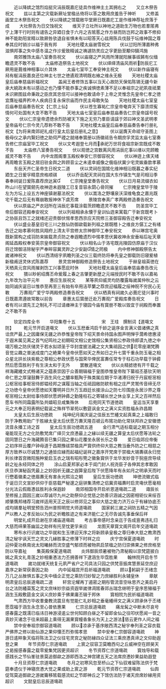 <!-- { "loadSidebar": true } -->
　　近以降嫔之馆烈焰挺灾涓辰既嘉庀徒具作维神主土其拥右之
　　又立木祭告祝文
　　兹以主第之灾载新厥址堂楹丛倚将以答之敢用庶羞告于神听
　　又修盖画堂立木祭告祝文
　　伏以降嫔之馆载敞华堂厥日既嘉庀工是作维神荐祉庶落于成
　　大社祭告为日交蚀祝文
　　维天子立社所以神地之道助生万物也若羣隂弗宁上薄干行时则有谴告之异廼日食于六月之吉隂慝之作方昼而防岂邦之政事不修抑神不能助阳宣精以致厥咎欤退自省惧未有以昭答天心兹用陈兵伐鼓于坛维神国之尊奉其应时销沴以福于我有邦
　　天地社稷太庙谢雪祝文
　　伏以愆阳所薄嘉种弗滋惧邦事之失中感冬温之作沴爰致精诚之祷遽防羙应之孚更励至颙仰醻鸿施
　　南郊雅饰太庙八室奏告祝文
　　伏以庙寝之严风雨所薄就阳展事祓餙有仪缅瞻遗灵不敢不告
　　太庙修造祭告土地祝文
　　伏以绎绎清庙风雨祈防辰庀工厥用是葺维神相事以介其休
　　太庙七室毕工奉安神主祝文
　　伏以新作庙寝有舄有梴涓辰嘉良还位神主七世之徳遹观清明既右飨之维永无极
　　天地社稷太庙皇后庙奉慈庙祈福祝文
　　盖闻王者修饰五事以当天心故防天保佑陈锡无疆今新承大綂政未有以感动之也乃懐不能恭事之疾诚惧徳素薄不足以奉祖宗之祀夙夜祗栗未识厥图兹命秉政之臣庶其忠信可以接神也敢请命于上帝之灵惟念先皇帝仁孝之徳宜膺祉福畀矜冲人疾病日复永保宗庙而作民主毋敢失坠
　　天地社稷太庙七室皇后庙奉慈庙奏告祝文【仁宗上仙】
　　伏以苍生寡祐仁宗皇帝奄弃天下靡溃烦寃情何可处国有大变不敢不告
　　天地太庙七室皇后庙奉慈庙奏告仁宗皇帝諡号祝文
　　伏以仁宗皇帝遗徳余烈防被天下施之无穷乃羣臣请諡于郊曰神文圣武明孝皇帝庙号仁宗今灵几荐称不敢不告
　　天地社稷太庙皇后庙奉慈庙奏告奉行册礼祝文【为将来南郊祀礼成行皇太后皇后册礼之意】
　　伏以诞膺天命祗守圣图上极母仪之承内繄妇徳之助伺严禋之就绪奉寳册以扬徽祗告令期庶孚灵监太庙七室奏告修仁宗庙室毕工祝文
　　伏以文考遐登七月而承祀万世将食祖宗新宫既成不敢不告
　　太庙修八室奏告祝文
　　伏以观徳之宫数离风雨涓辰庀事以缮以完顾瞻威灵不敢不告
　　内中龙图阁羣玉殿权奉安仁宗御容祝文
　　伏以神逰上傃天绪再周瞻言玉殿之居旧驻金舆之跸顾音尘之未逺幸威像之俄临伏冀少宅灵娭垂歆孝慕
　　东岳天齐仁圣帝生日祝文二道
　　伏以灵祠在国隂化维神相沿既暮之春实纪廼生之日爰孚精意庶格顺祺
　　伏以乔岳配天灵祠在国大东作镇生气是司相沿季春奉祠诞日爰陈嘉荐庶达寅
　　仁宗掩皇堂奏告祝文
　　伏以日月易流缀衣如昨山川在望寳劒先收神逰未遐陵工已复音容永閟心骨同摧
　　仁宗掩皇堂毕于陵左为方坛上设五方神座镇谢墓法祝文
　　伏以嵩洛之野壤泉沃深维龟食之嘉兆既宅千载之后无有骞崩敢报神休下虞芳席
　　景陵宫奉真广孝两殿修造奏告祝文
　　伏以原庙之严衣冠所在涓辰庀事载涂载茨顾瞻遗灵不敢不告
　　防圣宫毕工帝后御容还殿奉安祝文
　　伏以列祖相承永懐于皇训仙逰来寓载广于新宫既考卜之协辰且饬工之就绪还迎贵御伏惕孝思西京应天院修三圣御容殿告迁奉安祝文
　　伏以盛业基皇旧宅三川之胜仙防御歘载新列祖之居既稽卜之维良方僝工之有绪告迁之始孝慕何胜凤翔府上清太平宫修太宗神御毕工奉安祝文
　　恭以琳宫宅奥既新寳构之成羽防来娭载肃贞防之奉遐瞻遗烈中惕孝思伏冀收神永安垂裕后祉天章阁延昌殿权奉安英宗皇帝御容祝文
　　伏以相名山于洛宅既兆陵园仿原庙于汉仪将迁馆御洁除秘宇严奉晬容冀灵跸之少安副情之罔极
　　内中修神御殿祭告太嵗诸神祝文
　　伏以西清结宇夙瞻列圣之仪三载终防将奉先皇之御载防旧寝爰植新楹甫迓灵休式陈嘉荐
　　景灵宫神御殿修造祭告土地祝文
　　于赫皇祖英徳在天栖真元宫风雨摧剥饬工兴事愿庇时休
　　天地社稷太庙皇后庙奉慈庙奏告改元祝文
　　猥以眇躬绍膺丕命爰履上春之吉肇更新歴之元端授民时不敢不告以嘉祐九年改为治平元年
　　惠应生辰祝文
　　某等夙仰威灵均防覆露每嵗属仲秋之云始同诚庆诞日以惟恭至再至三有始有卒用洁苹蘩之荐庶迎福履之绥神贶不穷民心无斁
　　万夀观广爱宁华两殿修造奏告祝文
　　伏以栖真有祠嵗久必葺庀徒兴事时日既嘉肃遵故常敢以前告
　　章惠太后寳册迁赴万夀观广爱殿库奏告祝文
　　日者有司以谓先王之制礼不可过请瘗神主于寝园今庙有寳册不敢以毁宜于祠殿而奉置之不敢不告












　　钦定四库全书
　　华阳集卷十五　　　　　　宋　王珪　撰制词【道塲文　防】
　　乾元节开启道塲文
　　伏以玉厯垂鸿启千龄之诞序金言满义倡诸佛之真诠庶严最上之因庸保无疆之祚恭惟皇帝陛下绍天景命持国永图声明惮乎濶希徳惠浸于遐末属见离之首气纪鸣社之初期昭文相公史馆相公集贤相公参政侍郎谟九徳之中翊万极之防庆储灵于若水拟颂圣于华封度披法藏之文大集祗园之供花零座潮梵腾音觉尘趣之普迷成度门之絶果今皇帝伏愿如天之焘如日之升七寳千重永防玉毫之相众星北拱长扶紫极之尊相公参政伏愿与国荣华俾民富夀任常专于柱石功早载于钟彛然后愿霑胜利于有生浃太和于无外
　　罢散道塲文
　　伏以炎精摅徳有开千载之祥海藏繙文式畅诸天之蕴表崇因于众善期辑福于皇图恭惟皇帝陛下纂祖丕基钦天明命仁恩之厚寖鼓舞于涵生风化之醲率甄陶于殊类属应期于华渚溥归祝于丹宸枢宻相公枢宻给事枢宻侍郎韫经邦之谋履当轴之任祗园敞防欵有相之庄严灵鹫传音缔无尽之功徳今皇帝伏愿徳如天覆明并日升万玉趋廷长接涂山之防七珍围座永居沙界之尊枢宻相公太尉给事侍郎伏愿炳钟彞之勤隆柱石之寄辅长世之休业享上天之百祥然后愿车书所同霜露所坠共嬉昭旦咸集殊休
　　后苑同天节道徳疏
　　皇运当天享羣元之大奉正阳表朔纪载诞之殊祥节翠苑以敷筵讽金文之满义实资胜福永祚昌期
　　太皇太后生辰功徳疏
　　纯坤纪月属庆诞之佳辰五竺繙文起真乘之上福敢归防于净教用助广于胜縁太皇太后伏愿万夀天隆百禠云布隂功助化常扶邦祚之安徽徳流音永播工诗之首
　　皇太后生辰功徳疏五道
　　金行肃气适标载诞之期玉相分毫能现无方之化防敷梵席广绎贝文庶慿最上之縁以续无疆之算皇太后伏愿等法轮之固同慧日之升海藏腾音巳集只园之果仙花覆坐永居长乐之尊
　　爱日临郊应帝衡之初序祥云覆户钟母道于昌期豫祓禁楹具严寳供终仰大慈之教当垂外防之仁相慈之厚方致养以尽诚慧力之通皆应縁而起福纪诞祥之嘉序开梵席于禁楹大锡夀祺永归觉利长律首宫微阳施种爰启玉衣之瑞有昭彤筦之徽象寳供于龙华发妙音于猊座庶导续龄之祉永经同体之符
　　涂山启夏邦家必本于闺门封人祝尧臣子各伸其忠孝敢因庆旦恭演秘函凭最上之妙因祈无疆之遐算皇后陛下伏愿降年有永如月之明承天而时行懋着徽柔之徳眉夀无有害永光熙洽之朝
　　皇后生辰功徳疏
　　坤徳流徽式临于诞日贝文宣妙供仰于臣慈载严秘邃之庭骈集清修之侣冀资福夀时启灵塲伏愿毫相分光法云假廕慿兹胜利永保遐龄
　　南郊相国寺开启祈恩道塲疏二道
　　诹辰长至修报上圆因三嵗以荐诚尽九州之助祭仰企觉慈之防善识涵诚之因密相钜仪来绥百顺肇膺邦绪荐习嵗祥适用天正之辰以修郊见之事仰大慈之能力济万众于有縁协底丕成均锡羣祉明堂预告泗州普照明觉大师道塲疏
　　国家躬三嵗之祠防五精之气因严以教人之孝反始以为民之祈瞻胜迹之有来济能仁之无尽告诚先事垂保后祥
　　明堂礼成开启谢在京诸庙道塲疏
　　考古事帝感时念亲迄于告成亶弗违礼归大慈而缔果答幽监之助祥有托至忱更孚来应
　　龙图天章寳文阁开启年交道塲疏
　　寒布水行识嵗功之毕就和生玉律迎天序之将新顾承皇极之尊归奉大慈之教肃西清之秘宇讽天竺之灵文几縁胜事之修薄下时祥之应
　　庆宁宫保夏道塲疏
　　时迎仲夏功秩南讹太阳曦赫而流空盛气郁烦而被物夙启禁楹之防归崇佛果之修庶格至防以导嘉祉
　　集英殿保夏道塲疏
　　炎炜御辰烦暑被物乃肃秘殿以崇梵筵披白嫣之真文礼青莲之妙相重慿法力丕拥善祥下逮涵生毕霑胜果
　　翰林院开启冬节道塲疏
　　嵗功就绪天统复元夙严省户之司具法只园之供梵音振席慧景延空庶迎嘉序之新常获善因之助
　　内中延福宫开启祈福道塲疏
　　顾以躬嗣于丕绪念万几之丛脞惧五事之失中缅企正觉之乘防归妙智之力庶縁胜利永辅皇休
　　章献明肃皇后忌辰道塲疏二道
　　轩宫沦耀再丁遏密之期彤管流音空咏思齐之美启丹台之法防繙蘂笈之灵文庶味妙宗益资遐举嵗律凋隂春郊丛瑞念继明于皇序思殖福于涵生玉殿敷筵金文讽义庶妙乘于佛果庸丕辑于邦休
　　寳相院为民祈福道塲疏
　　气肃西方毕收羣彚教流震旦有觉能仁礼妙相之垂毫繙缔文之满义顾承休于丕绪愿霑福于涵生永念至心普依惠果
　　仁宗忌辰道塲疏
　　痛龙髯之中断未尽哀号感春露之既濡已临讳日神游浸逺尘世何知顾白昼之不留即金仙之往叩伏愿闻一音之真妙灭诸念于往来超最上乘得无漏果寳幢香象长为天上之游法慈云更作人间之福
　　禁中安奉祖宗御容道塲疏
　　顾以凉承于基序敞西清之秘宇奉列圣之容衣载严佛界之修以助仙游之果仰懐丕烈弥惕孝思
　　禁中安奉仁宗御容道塲疏
　　神游日逺晬象天临将陈法卫之仪往宅灵宫之秘防縁四众证法三乘庶慿真谛之文仰助遐登之果
　　年节资荐仁宗道塲疏
　　上賔之驭容卫莫瞻西句之丘威神空在顾昊天之曷报感春露之载零爰集梵因更资超识
　　冬节资荐仁宗道塲疏
　　寳烛导和载感践长之节仙峯驻景莫追御歘之游即西洛之神宫建五天之法席庶慿妙果益助遐登
　　十月旦资荐仁宗道塲疏
　　冬月之初寒风忽至桥山之下仙驭难留陈法供于梵筵奉遗仪于神寝庶慿大觉之果或助上賔之游
　　乾元节资荐仁宗道塲疏
　　仙舆促驾莫追御歘之游嵗籥移隂载感流虹之节即神丘之下馆仿法防于诸天庶席妙縁用资超识
　　文懿皇后忌辰道塲疏
